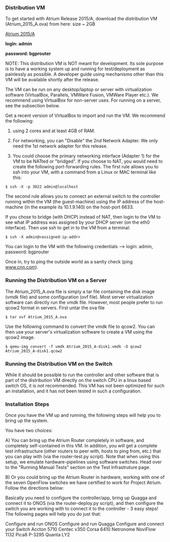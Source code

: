 ### Distribution VM

To get started with Atrium Release 2015/A, download the distribution VM (Atrium_2015_A.ova) from here: size ~ 2GB

[Atrium 2015/A](https://dl.orangedox.com/TfyGqd73qtcm3lhuaZ/Atrium_2015_A.ova)

**login: admin**

**password: bgprouter**

 
NOTE: This distribution VM is NOT meant for development. Its sole purpose is to have a working system up and running for test/deployment as painlessly as possible. A developer guide using mechanisms other than this VM will be available shortly after the release.

The VM can be run on any desktop/laptop or server with virtualization software (VirtualBox, Parallels, VMWare Fusion, VMWare Player etc.). We recommend using VirtualBox for non-server uses. For running on a server, see the subsection below.

Get a recent version of VirtualBox to import and run the VM. We recommend the following:

1) using 2 cores and at least 4GB of RAM.

2) For networking, you can "Disable" the 2nd Network Adapter. We only need the 1st network adapter for this release.

3) You could choose the primary networking interface (Adapter 1) for the VM to be NATted or "bridged". If you choose to NAT, you would need to create the following port-forwarding rules. The first rule allows you to ssh into your VM, with a command from a Linux or MAC terminal like this: 

`$ ssh -X -p 3022 admin@localhost`


The second rule allows you to connect an external switch to the controller running within the VM (the guest-machine) using the IP address of the host-machine (in the example its 10.1.9.140) on the host-port 6633.

If you chose to bridge (with DHCP) instead of NAT, then login to the VM to see what IP address was assigned by your DHCP server (on the eth0 interface). Then use ssh to get in to the VM from a terminal:

`$ ssh -X admin@<assigned-ip-addr>`

You can login to the VM with the following credentials --> login: admin, password: bgprouter

Once in, try to ping the outside world as a sanity check (ping www.cnn.com).

### Running the Distribution VM on a Server
The Atrium_2015_A.ova file is simply a tar file containing the disk image (vmdk file) and some configuration (ovf file). Most server virtualization software can directly run the vmdk file. However, most people prefer to run qcow2 format in servers. First untar the ova file

`$ tar xvf Atrium_2015_A.ova`

Use the following command to convert the vmdk file to qcow2. You can then use your server's virtualization software to create a VM using the qcow2 image.

`$ qemu-img convert -f vmdk Atrium_2015_A-disk1.vmdk -O qcow2 Atrium_2015_A-disk1.qcow2`

### Running the Distribution VM on the Switch
While it should be possible to run the controller and other software that is part of the distribution VM directly on the switch CPU in a linux based switch OS, it is not recommended. This VM has not been optimized for such an installation, and it has not been tested in such a configuration. 

### Installation Steps
Once you have the VM up and running, the following steps will help you to bring up the system.

You have two choices:

A) You can bring up the Atrium Router completely in software, and completely self-contained in this VM. In addition, you will get a complete test infrastructure (other routers to peer with, hosts to ping from, etc.) that you can play with (via the router-test.py script). Note that when using this setup, we emulate  hardware-pipelines using software switches. Head over to the "Running Manual Tests" section on the Test Infrastruture page.

B) Or you could bring up the Atrium Router in hardware, working with one of the seven OpenFlow switches we have certified to work for Project Atrium. Follow the directions below:

Basically you need to configure the controller/app, bring up Quagga and connect it to ONOS (via the router-deploy.py script), and then configure the switch you are working with to connect it to the controller - 3 easy steps! The following pages will help you do just that:

Configure and run ONOS
Configure and run Quagga 
Configure and connect your Switch
Accton 5710
Centec v350
Corsa 6410
Netronome
NoviFlow 1132
Pica8 P-3295
Quanta LY2
